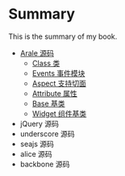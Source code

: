 # Summary

This is the summary of my book.

* [Arale 源码](arale/README.md)
    * [Class 类](arale/class.md)
    * [Events 事件模块](arale/events.md)
    * [Aspect 支持切面](arale/aspect.md)
    * [Attribute 属性](arale/attribute.md)
    * [Base 基类](arale/base.md)
    * [Widget 组件基类](arale/widget.md)
* jQuery 源码
* underscore 源码
* seajs 源码
* alice 源码
* backbone 源码
